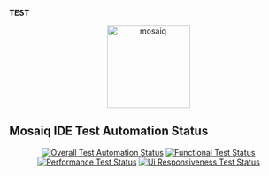 <b>TEST</b> <p align="center"> <a href="https://store.mosaiq.one/" target="_blank"> <img alt="mosaiq" src="https://mosaiq-ide-test-automation.s3.amazonaws.com/ide-test-automation/reports/badge/mosaiq-store-logo.png" width="150"> </a></p><h2><b> Mosaiq IDE Test Automation Status</b></h2><p align="center"> <a href="https://github.com/mosaiqone/ide-test-automation/actions?query=workflow%3Amosaiq-ide-test-automation"> <img alt="Overall Test Automation Status" src="https://github.com/mosaiqone/ide-test-automation/workflows/mosaiq-ide-test-automation/badge.svg"></a> <a href=https://mosaiq-ide-test-automation.s3.amazonaws.com/ide-test-automation/reports/QA-343/319/allure-report/index.html target="_blank"> <img alt="Functional Test Status" src="https://mosaiq-ide-test-automation.s3.amazonaws.com/ide-test-automation/reports/badge/functionalTest.svg"></a> <a href="https://github.com/mosaiqone/ide-test-automation"> <img alt="Performance Test Status" src="https://mosaiq-ide-test-automation.s3.amazonaws.com/ide-test-automation/reports/badge/performanceTest.svg"></a> <a href="https://mosaiq-ide-test-automation.s3.amazonaws.com/ide-test-automation/reports/uiReports/report.html"> <img alt="Ui Responsiveness Test Status" src="https://mosaiq-ide-test-automation.s3.amazonaws.com/ide-test-automation/reports/badge/UiResponsiveTest.svg"></a></p>
